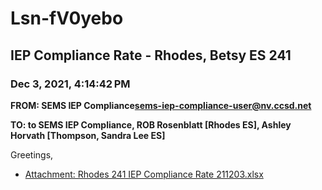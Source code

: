 # Lsn-fV0yebo
## IEP Compliance Rate - Rhodes, Betsy ES 241
### Dec 3, 2021, 4:14:42 PM
**FROM: SEMS IEP Compliance<sems-iep-compliance-user@nv.ccsd.net>**

**TO: to SEMS IEP Compliance, ROB Rosenblatt [Rhodes ES], Ashley Horvath [Thompson, Sandra Lee ES]**


Greetings,  





* [Attachment: Rhodes 241 IEP Compliance Rate 211203.xlsx](Lsn-fV0yebo-attachment-1.xlsx)
